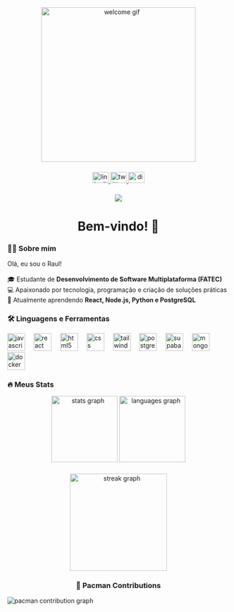 <div align="center">
  <img src="https://media3.giphy.com/media/XttIkLO0fNemCwWwG4/giphy.gif" width="350" alt="welcome gif"/>
</div>

###

<div align="center">
  <a href="https://www.linkedin.com/in/raul-de-oliveira-goncalves-478121263/" target="_blank">
    <img src="https://raw.githubusercontent.com/maurodesouza/profile-readme-generator/master/src/assets/icons/social/linkedin/default.svg" width="37" height="25" alt="linkedin logo"/>
  </a>
  <a href="https://x.com/RaulOliGoncalvs" target="_blank">
    <img src="https://raw.githubusercontent.com/maurodesouza/profile-readme-generator/master/src/assets/icons/social/twitter/default.svg" width="37" height="25" alt="twitter logo"/>
  </a>
  <a href="https://discord.com/channels/@me/1380979353789399262" target="_blank">
    <img src="https://raw.githubusercontent.com/maurodesouza/profile-readme-generator/master/src/assets/icons/social/discord/default.svg" width="37" height="25" alt="discord logo"/>
  </a>
</div>

###

<div align="center">
  <img src="https://visitor-badge.laobi.icu/badge?page_id=RaulSayajin.RaulSayajin&"  />
</div>

###

<h1 align="center">Bem-vindo! 👋</h1>

###

<h3 align="left">👨‍💻 Sobre mim</h3>

<p align="left">
  Olá, eu sou o Raul!<br><br>
  🎓 Estudante de <b>Desenvolvimento de Software Multiplataforma (FATEC)</b><br>
  💻 Apaixonado por tecnologia, programação e criação de soluções práticas<br>
  🚀 Atualmente aprendendo <b>React, Node.js, Python e PostgreSQL</b>
</p>

###

<h3 align="left">🛠 Linguagens e Ferramentas</h3>

<div align="left">
  <img src="https://cdn.jsdelivr.net/gh/devicons/devicon/icons/javascript/javascript-original.svg" height="40" alt="javascript logo"/>
  <img width="12"/>
  <img src="https://cdn.jsdelivr.net/gh/devicons/devicon/icons/react/react-original.svg" height="40" alt="react logo"/>
  <img width="12"/>
  <img src="https://cdn.jsdelivr.net/gh/devicons/devicon/icons/html5/html5-original.svg" height="40" alt="html5 logo"/>
  <img width="12"/>
  <img src="https://cdn.jsdelivr.net/gh/devicons/devicon/icons/css3/css3-original.svg" height="40" alt="css logo"/>
  <img width="12"/>
  <img src="https://cdn.simpleicons.org/tailwindcss/06B6D4" height="40" alt="tailwindcss logo"/>
  <img width="12"/>
  <img src="https://cdn.simpleicons.org/postgresql/4169E1" height="40" alt="postgresql logo"/>
  <img width="12"/>
  <img src="https://skillicons.dev/icons?i=supabase" height="40" alt="supabase logo"/>
  <img width="12"/>
  <img src="https://skillicons.dev/icons?i=mongodb" height="40" alt="mongodb logo"/>
  <img width="12"/>
  <img src="https://cdn.jsdelivr.net/gh/devicons/devicon/icons/docker/docker-plain-wordmark.svg" height="40" alt="docker logo"/>
</div>

###

<h3 align="left">🔥 Meus Stats</h3>

<div align="center">
  <img src="https://github-readme-stats.vercel.app/api?username=RaulSayajin&show_icons=true&include_all_commits=true&count_private=true&theme=dracula&hide_border=false" height="150" alt="stats graph"/>
  <img src="https://github-readme-stats.vercel.app/api/top-langs?username=RaulSayajin&layout=compact&langs_count=6&theme=dracula&hide_border=false" height="150" alt="languages graph"/>
</div>

###

<div align="center">
  <img src="https://streak-stats.demolab.com?user=RaulSayajin&theme=dark&hide_border=false&border_radius=5" height="220" alt="streak graph"/>
</div>

###

<h3 align="center">🐍 Pacman Contributions</h3>

<picture>
  <source media="(prefers-color-scheme: dark)" srcset="https://raw.githubusercontent.com/RaulSayajin/RaulSayajin/output/pacman-contribution-graph-dark.svg">
  <source media="(prefers-color-scheme: light)" srcset="https://raw.githubusercontent.com/RaulSayajin/RaulSayajin/output/pacman-contribution-graph.svg">
  <img alt="pacman contribution graph" src="https://raw.githubusercontent.com/RaulSayajin/RaulSayajin/output/pacman-contribution-graph.svg">
</picture>
